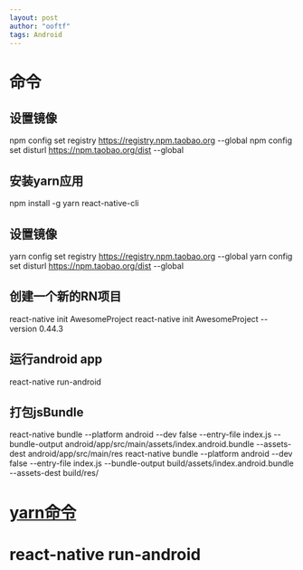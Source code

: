 ```yaml
---
layout: post
author: "ooftf"
tags: Android
---
```


# 命令
## 设置镜像
npm config set registry https://registry.npm.taobao.org --global
npm config set disturl https://npm.taobao.org/dist --global
## 安装yarn应用
npm install -g yarn react-native-cli
## 设置镜像
yarn config set registry https://registry.npm.taobao.org --global
yarn config set disturl https://npm.taobao.org/dist --global
## 创建一个新的RN项目
react-native init AwesomeProject
react-native init AwesomeProject --version 0.44.3
## 运行android app
react-native run-android
## 打包jsBundle
react-native bundle --platform android --dev false --entry-file index.js --bundle-output android/app/src/main/assets/index.android.bundle --assets-dest android/app/src/main/res
react-native bundle --platform android --dev false --entry-file index.js --bundle-output build/assets/index.android.bundle --assets-dest build/res/
# [yarn命令](https://yarn.bootcss.com/docs/usage/)

# react-native run-android